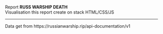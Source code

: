 Report <b>RUSS WARSHIP DEATH</b><br>
Visualisation this report create on stack HTML/CSS/JS<br>
<hr>
Data get from https://russianwarship.rip/api-documentation/v1
